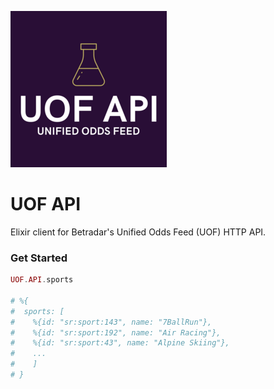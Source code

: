 ![UOF API](https://github.com/efcasado/uof_api/raw/main/assets/readme_logo.png)

# UOF API

Elixir client for Betradar's Unified Odds Feed (UOF) HTTP API.


### Get Started

```elixir
UOF.API.sports

# %{
#  sports: [
#    %{id: "sr:sport:143", name: "7BallRun"},
#    %{id: "sr:sport:192", name: "Air Racing"},
#    %{id: "sr:sport:43", name: "Alpine Skiing"},
#    ...
#    ]
# }
```